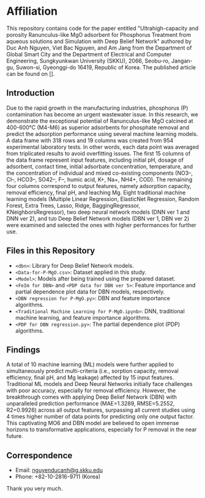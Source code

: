 # Affiliation

This repository contains code for the paper entitled "Ultrahigh-capacity and porosity Ranunculus-like MgO adsorbent for Phosphorus Treatment from aqueous solutions and Simulation with Deep Belief Network" authored by Duc Anh Nguyen, Viet Bac Nguyen, and Am Jang from the Department of Global Smart City and the Department of Electrical and Computer Engineering, Sungkyunkwan University (SKKU), 2066, Seobu-ro, Jangan-gu, Suwon-si, Gyeonggi-do 16419, Republic of Korea. The published article can be found on [].

## Introduction

Due to the rapid growth in the manufacturing industries, phosphorus (P) contamination has become an urgent wastewater issue. In this research, we demonstrate the exceptional potential of Ranunculus-like MgO calcined at 400-600°C (M4-M6) as superior adsorbents for phosphate removal and predict the adsorption performance using several machine learning models. A data frame with 318 rows and 19 columns was created from 954 experimental laboratory tests. In other words, each data point was averaged from triplicated results to avoid overfitting issues. The first 15 columns of the data frame represent input features, including initial pH, dosage of adsorbent, contact time, initial adsorbate concentration, temperature, and the concentration of individual and mixed co-existing components (NO3–, Cl–, HCO3–, SO42–, F–, humic acid, K+, Na+, NH4+, COD). The remaining four columns correspond to output features, namely adsorption capacity, removal efficiency, final pH, and leaching Mg. Eight traditional machine learning models (Multiple Linear Regression, ElasticNet Regression, Random Forest, Extra Trees, Lasso, Ridge, BaggingRegressor, KNeighborsRegressor), two deep neural network models (DNN ver 1 and DNN ver 2), and tưo Deep Belief Network models (DBN ver 1, DBN ver 2) were examined and selected the ones with higher performances for further use.

## Files in this Repository

- `<dbn>`: Library for Deep Belief Network models.
- `<Data-for-P-MgO.csv>`: Dataset applied in this study.
- `<Model>`: Models after being trained using the prepared dataset.
- `<FeIm for DBN>` and `<PDP data for DBN ver 5>`: Feature importance and partial dependence plot data for DBN models, respectively.
- `<DBN regression for P-MgO.py>`: DBN and feature importance algorithms.
- `<Traditional Machine Learning for P-MgO.ipynb>`: DNN, traditional machine learning, and feature importance algorithms.
- `<PDP for DBN regression.py>`: The partial dependence plot (PDP) algorithms.

## Findings

A total of 10 machine learning (ML) models were further applied to simultaneously predict multi-criteria (i.e., sorption capacity, removal efficiency, final pH, and Mg leakage) affected by 15 input features. Traditional ML models and Deep Neural Networks initially face challenges with poor accuracy, especially for removal efficiency. However, the breakthrough comes with applying Deep Belief Network (DBN) with unparalleled prediction performance (MAE=1.3289, RMSE=5.2552, R2=0.9926) across all output features, surpassing all current studies using 4 times higher number of data points for predicting only one output factor. This captivating MO6 and DBN model are believed to open immense horizons to transformative applications, especially for P removal in the near future.

## Correspondence

- Email: nguyenducanh@g.skku.edu
- Phone: +82-10-2816-9711 (Korea)

Thank you very much.
